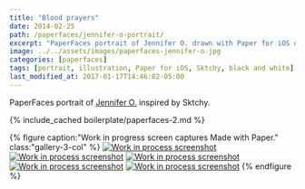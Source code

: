 ```yaml
---
title: "Blood prayers"
date: 2014-02-25
path: /paperfaces/jennifer-o-portrait/
excerpt: "PaperFaces portrait of Jennifer O. drawn with Paper for iOS on an iPad."
image: ../../assets/images/paperfaces-jennifer-o.jpg
categories: [paperfaces]
tags: [portrait, illustration, Paper for iOS, Sktchy, black and white]
last_modified_at: 2017-01-17T14:46:02-05:00
---
```


PaperFaces portrait of [Jennifer O.](https://sktchy.com/nIj9DH) inspired by Sktchy.

{% include_cached boilerplate/paperfaces-2.md %}

{% figure caption:"Work in progress screen captures Made with Paper." class:"gallery-3-col" %}
[![Work in process screenshot](../../assets/images/paperfaces-jennifer-o-process-1-600.jpg)](../../assets/images/paperfaces-jennifer-o-process-1-lg.jpg)
[![Work in process screenshot](../../assets/images/paperfaces-jennifer-o-process-2-600.jpg)](../../assets/images/paperfaces-jennifer-o-process-2-lg.jpg)
[![Work in process screenshot](../../assets/images/paperfaces-jennifer-o-process-3-600.jpg)](../../assets/images/paperfaces-jennifer-o-process-3-lg.jpg)
[![Work in process screenshot](../../assets/images/paperfaces-jennifer-o-process-4-600.jpg)](../../assets/images/paperfaces-jennifer-o-process-4-lg.jpg)
[![Work in process screenshot](../../assets/images/paperfaces-jennifer-o-process-5-600.jpg)](../../assets/images/paperfaces-jennifer-o-process-5-lg.jpg)
{% endfigure %}
